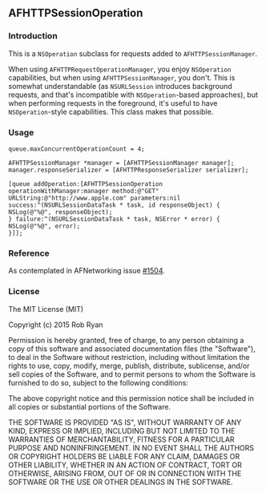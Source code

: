 ## AFHTTPSessionOperation

### Introduction

This is a `NSOperation` subclass for requests added to `AFHTTPSessionManager`. 

When using `AFHTTPRequestOperationManager`, you enjoy `NSOperation` capabilities, but when using `AFHTTPSessionManager`, you don't. This is somewhat understandable (as `NSURLSession` introduces background requests, and that's incompatible with `NSOperation`-based approaches), but when performing requests in the foreground, it's useful to have `NSOperation`-style capabilities. This class makes that possible.

### Usage

```NSOperationQueue *queue = [[NSOperationQueue alloc] init];
queue.maxConcurrentOperationCount = 4;

AFHTTPSessionManager *manager = [AFHTTPSessionManager manager];
manager.responseSerializer = [AFHTTPResponseSerializer serializer];

[queue addOperation:[AFHTTPSessionOperation operationWithManager:manager method:@"GET" URLString:@"http://www.apple.com" parameters:nil success:^(NSURLSessionDataTask * task, id responseObject) {
NSLog(@"%@", responseObject);
} failure:^(NSURLSessionDataTask * task, NSError * error) {
NSLog(@"%@", error);
}]];
```

### Reference

As contemplated in AFNetworking issue [#1504](https://github.com/AFNetworking/AFNetworking/issues/1504).

### License

The MIT License (MIT)

Copyright (c) 2015 Rob Ryan

Permission is hereby granted, free of charge, to any person obtaining a copy
of this software and associated documentation files (the "Software"), to deal
in the Software without restriction, including without limitation the rights
to use, copy, modify, merge, publish, distribute, sublicense, and/or sell
copies of the Software, and to permit persons to whom the Software is
furnished to do so, subject to the following conditions:

The above copyright notice and this permission notice shall be included in all
copies or substantial portions of the Software.

THE SOFTWARE IS PROVIDED "AS IS", WITHOUT WARRANTY OF ANY KIND, EXPRESS OR
IMPLIED, INCLUDING BUT NOT LIMITED TO THE WARRANTIES OF MERCHANTABILITY,
FITNESS FOR A PARTICULAR PURPOSE AND NONINFRINGEMENT. IN NO EVENT SHALL THE
AUTHORS OR COPYRIGHT HOLDERS BE LIABLE FOR ANY CLAIM, DAMAGES OR OTHER
LIABILITY, WHETHER IN AN ACTION OF CONTRACT, TORT OR OTHERWISE, ARISING FROM,
OUT OF OR IN CONNECTION WITH THE SOFTWARE OR THE USE OR OTHER DEALINGS IN THE
SOFTWARE.

